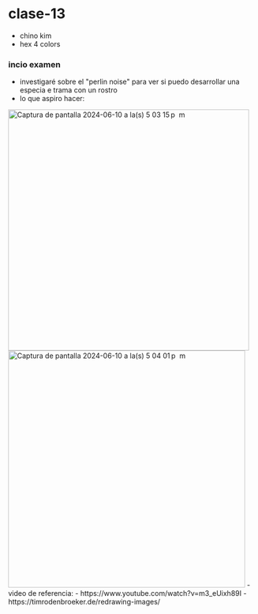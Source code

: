 # clase-13
- chino kim
- hex 4 colors
### incio examen
- investigaré sobre el "perlin noise" para ver si puedo desarrollar una especia e trama con un rostro
- lo que aspiro hacer:
 <img width="488" alt="Captura de pantalla 2024-06-10 a la(s) 5 03 15 p  m" src="https://github.com/emiguerra/dis9034-2024-1/assets/128399363/b9dd51c5-11e9-482e-a9af-539a7612e3c2"> 
 <img width="480" alt="Captura de pantalla 2024-06-10 a la(s) 5 04 01 p  m" src="https://github.com/emiguerra/dis9034-2024-1/assets/128399363/82f0d0e9-a080-4899-8921-a96a1ba51da4"> 
- video de referencia:
- https://www.youtube.com/watch?v=m3_eUixh89I
- https://timrodenbroeker.de/redrawing-images/
